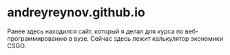 # andreyreynov.github.io

Ранее здесь находился сайт, который я делал для курса по веб-программированию в вузе. Сейчас здесь лежит калькулятор экономики CSGO.

